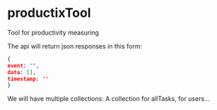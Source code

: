 # productixTool
Tool for productivity measuring

The api will return json responses in this form:

```json
{
event: "",
data: [],
timestamp: ''
}
```

We will have multiple collections:
A collection for allTasks, for users...
